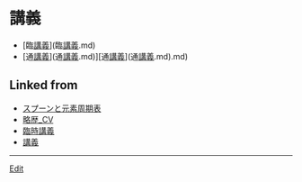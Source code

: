 # 講義


* [臨[講義](講義.md)](臨[講義](講義.md).md)
* [通[講義](講義.md)](通[講義](講義.md).md)][通[講義](講義.md)](通[講義](講義.md).md).md)



## Linked from

* [スプーンと元素周期表](スプーンと元素周期表.md)
* [略歴_CV](略歴_CV.md)
* [臨時講義](臨時講義.md)
* [講義](講義.md)


----
[Edit](https://github.com/vitroid/vitroid.github.io/edit/master/MD/講義.md)
